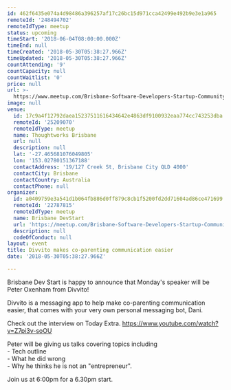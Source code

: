 ```yaml
---
id: 462f6435e074a4d98486a396257af17c26bc15d971cca42499e492b9e3e1a965
remoteId: '248494702'
remoteIdType: meetup
status: upcoming
timeStart: '2018-06-04T08:00:00.000Z'
timeEnd: null
timeCreated: '2018-05-30T05:38:27.966Z'
timeUpdated: '2018-05-30T05:38:27.966Z'
countAttending: '9'
countCapacity: null
countWaitlist: '0'
price: null
url: >-
  https://www.meetup.com/Brisbane-Software-Developers-Startup-Community/events/248494702/
image: null
venue:
  id: 17c9a4f12792daea15237511616434642e4863df9100932eaa774cc743253dba
  remoteId: '25209070'
  remoteIdType: meetup
  name: Thoughtworks Brisbane
  url: null
  description: null
  lat: '-27.465681076049805'
  lon: '153.02780151367188'
  contactAddress: '19/127 Creek St, Brisbane City QLD 4000'
  contactCity: Brisbane
  contactCountry: Australia
  contactPhone: null
organizer:
  id: a0409759e3a541d1b064fb886d0ff879c8cb1f5200fd2dd71604ad86ce471699
  remoteId: '22787815'
  remoteIdType: meetup
  name: Brisbane DevStart
  url: 'https://meetup.com/Brisbane-Software-Developers-Startup-Community'
  description: null
  codeOfConduct: null
layout: event
title: Divvito makes co-parenting communication easier
date: '2018-05-30T05:38:27.966Z'

---
```

<p>Brisbane Dev Start is happy to announce that Monday's speaker will be Peter Oxenham from Divvito!</p> <p>Divvito is a messaging app to help make co-parenting communication easier, that comes with your very own personal messaging bot, Dani.</p> <p>Check out the interview on Today Extra. <a href="https://www.youtube.com/watch?v=Z7pi3v-soOU" class="embedded">https://www.youtube.com/watch?v=Z7pi3v-soOU</a></p> <p>Peter will be giving us talks covering topics including<br/>- Tech outline<br/>- What he did wrong<br/>- Why he thinks he is not an "entrepreneur".</p> <p>Join us at 6:00pm for a 6.30pm start.</p>
